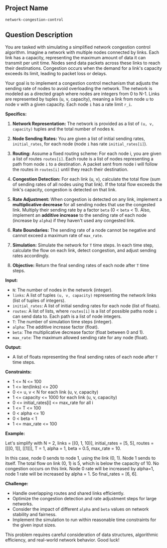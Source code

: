 ## Project Name

```
network-congestion-control
```

## Question Description

You are tasked with simulating a simplified network congestion control algorithm. Imagine a network with multiple nodes connected by links. Each link has a capacity, representing the maximum amount of data it can transmit per unit time. Nodes send data packets across these links to reach their destinations. Congestion occurs when the demand for a link's capacity exceeds its limit, leading to packet loss or delays.

Your goal is to implement a congestion control mechanism that adjusts the sending rate of nodes to avoid overloading the network. The network is modeled as a directed graph where nodes are integers from 0 to N-1. Links are represented by tuples (u, v, capacity), meaning a link from node u to node v with a given capacity. Each node `i` has a rate limit `r_i`.

**Specifics:**

1.  **Network Representation:** The network is provided as a list of `(u, v, capacity)` tuples and the total number of nodes `N`.

2.  **Node Sending Rates:** You are given a list of initial sending rates, `initial_rates`, for each node (node `i` has rate `initial_rates[i]`).

3.  **Routing:** Assume a fixed routing scheme: For each node i, you are given a list of routes `routes[i]`. Each route is a list of nodes representing a path from node `i` to a destination. A packet sent from node i will follow the routes in `routes[i]` until they reach their destination.

4.  **Congestion Detection:** For each link (u, v), calculate the total flow (sum of sending rates of all nodes using that link). If the total flow exceeds the link's capacity, congestion is detected on that link.

5.  **Rate Adjustment:** When congestion is detected on any link, implement a **multiplicative decrease** for all sending nodes that use the congested link. Multiply their sending rate by a factor `beta` (0 < `beta` < 1). Also, implement an **additive increase** to the sending rate of each node (increase by `alpha`) if they haven't used any congested link.

6.  **Rate Boundaries:** The sending rate of a node cannot be negative and cannot exceed a maximum rate of `max_rate`.

7.  **Simulation:** Simulate the network for `T` time steps. In each time step, calculate the flow on each link, detect congestion, and adjust sending rates accordingly.

8.  **Objective:** Return the final sending rates of each node after `T` time steps.

**Input:**

*   `N`: The number of nodes in the network (integer).
*   `links`: A list of tuples `(u, v, capacity)` representing the network links (list of tuples of integers).
*   `initial_rates`: A list of initial sending rates for each node (list of floats).
*   `routes`: A list of lists, where `routes[i]` is a list of possible paths node `i` can send data to. Each path is a list of node integers.
*   `T`: The number of simulation time steps (integer).
*   `alpha`: The additive increase factor (float).
*   `beta`: The multiplicative decrease factor (float between 0 and 1).
*   `max_rate`: The maximum allowed sending rate for any node (float).

**Output:**

*   A list of floats representing the final sending rates of each node after `T` time steps.

**Constraints:**

*   1 <= N <= 100
*   1 <= len(links) <= 200
*   0 <= u, v < N for each link (u, v, capacity)
*   1 <= capacity <= 1000 for each link (u, v, capacity)
*   0 <= initial\_rates[i] <= max\_rate for all i
*   1 <= T <= 100
*   0 < alpha <= 10
*   0 < beta < 1
*   1 <= max\_rate <= 100

**Example:**

Let's simplify with N = 2, links = [(0, 1, 10)], initial\_rates = \[5, 5], routes = \[\[\[0, 1]], \[\[1]]], T = 1, alpha = 1, beta = 0.5, max\_rate = 10.

In this case, node 0 sends to node 1, using the link (0, 1). Node 1 sends to itself.
The total flow on link (0, 1) is 5, which is below the capacity of 10. No congestion occurs on this link.
Node 0 rate will be increased by alpha=1, node 1 rate will be increased by alpha = 1.
So final\_rates = \[6, 6].

**Challenge:**

*   Handle overlapping routes and shared links efficiently.
*   Optimize the congestion detection and rate adjustment steps for large networks.
*   Consider the impact of different `alpha` and `beta` values on network stability and fairness.
*   Implement the simulation to run within reasonable time constraints for the given input sizes.

This problem requires careful consideration of data structures, algorithmic efficiency, and real-world network behavior. Good luck!
